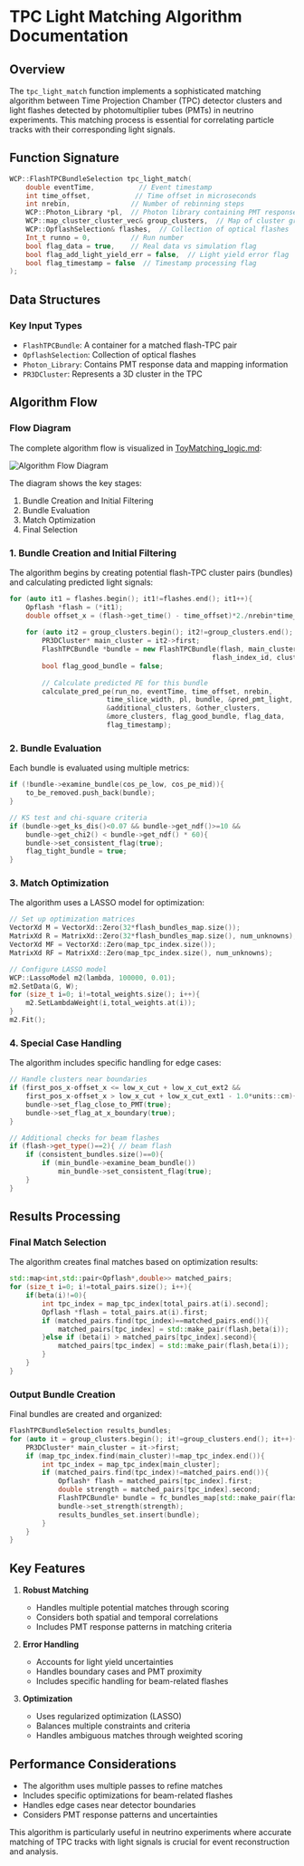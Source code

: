 # TPC Light Matching Algorithm Documentation

## Overview
The `tpc_light_match` function implements a sophisticated matching algorithm between Time Projection Chamber (TPC) detector clusters and light flashes detected by photomultiplier tubes (PMTs) in neutrino experiments. This matching process is essential for correlating particle tracks with their corresponding light signals.

## Function Signature
```cpp
WCP::FlashTPCBundleSelection tpc_light_match(
    double eventTime,           // Event timestamp
    int time_offset,           // Time offset in microseconds
    int nrebin,               // Number of rebinning steps
    WCP::Photon_Library *pl,  // Photon library containing PMT response data
    WCP::map_cluster_cluster_vec& group_clusters,  // Map of cluster groups
    WCP::OpflashSelection& flashes,  // Collection of optical flashes
    Int_t runno = 0,          // Run number
    bool flag_data = true,    // Real data vs simulation flag
    bool flag_add_light_yield_err = false,  // Light yield error flag
    bool flag_timestamp = false  // Timestamp processing flag
);
```

## Data Structures

### Key Input Types
- `FlashTPCBundle`: A container for a matched flash-TPC pair
- `OpflashSelection`: Collection of optical flashes
- `Photon_Library`: Contains PMT response data and mapping information
- `PR3DCluster`: Represents a 3D cluster in the TPC

## Algorithm Flow

### Flow Diagram

The complete algorithm flow is visualized in [ToyMatching_logic.md](ToyMatching_logic.md):

![Algorithm Flow Diagram](ToyMatching_logic.png)

The diagram shows the key stages:
1. Bundle Creation and Initial Filtering
2. Bundle Evaluation
3. Match Optimization
4. Final Selection

### 1. Bundle Creation and Initial Filtering

The algorithm begins by creating potential flash-TPC cluster pairs (bundles) and calculating predicted light signals:

```cpp
for (auto it1 = flashes.begin(); it1!=flashes.end(); it1++){
    Opflash *flash = (*it1);
    double offset_x = (flash->get_time() - time_offset)*2./nrebin*time_slice_width;
    
    for (auto it2 = group_clusters.begin(); it2!=group_clusters.end(); it2++){
        PR3DCluster* main_cluster = it2->first;
        FlashTPCBundle *bundle = new FlashTPCBundle(flash, main_cluster, 
                                                  flash_index_id, cluster_index_id);
        bool flag_good_bundle = false;
        
        // Calculate predicted PE for this bundle
        calculate_pred_pe(run_no, eventTime, time_offset, nrebin, 
                        time_slice_width, pl, bundle, &pred_pmt_light,
                        &additional_clusters, &other_clusters, 
                        &more_clusters, flag_good_bundle, flag_data, 
                        flag_timestamp);
```

### 2. Bundle Evaluation

Each bundle is evaluated using multiple metrics:

```cpp
if (!bundle->examine_bundle(cos_pe_low, cos_pe_mid)){
    to_be_removed.push_back(bundle);
}

// KS test and chi-square criteria
if (bundle->get_ks_dis()<0.07 && bundle->get_ndf()>=10 && 
    bundle->get_chi2() < bundle->get_ndf() * 60){
    bundle->set_consistent_flag(true);
    flag_tight_bundle = true;
}
```

### 3. Match Optimization

The algorithm uses a LASSO model for optimization:

```cpp
// Set up optimization matrices
VectorXd M = VectorXd::Zero(32*flash_bundles_map.size());
MatrixXd R = MatrixXd::Zero(32*flash_bundles_map.size(), num_unknowns);
VectorXd MF = VectorXd::Zero(map_tpc_index.size());
MatrixXd RF = MatrixXd::Zero(map_tpc_index.size(), num_unknowns);

// Configure LASSO model
WCP::LassoModel m2(lambda, 100000, 0.01);
m2.SetData(G, W);
for (size_t i=0; i!=total_weights.size(); i++){
    m2.SetLambdaWeight(i,total_weights.at(i));
}
m2.Fit();
```

### 4. Special Case Handling

The algorithm includes specific handling for edge cases:

```cpp
// Handle clusters near boundaries
if (first_pos_x-offset_x <= low_x_cut + low_x_cut_ext2 && 
    first_pos_x-offset_x > low_x_cut + low_x_cut_ext1 - 1.0*units::cm){
    bundle->set_flag_close_to_PMT(true);
    bundle->set_flag_at_x_boundary(true);
}

// Additional checks for beam flashes
if (flash->get_type()==2){ // beam flash
    if (consistent_bundles.size()==0){
        if (min_bundle->examine_beam_bundle())
            min_bundle->set_consistent_flag(true);
    }
}
```

## Results Processing

### Final Match Selection
The algorithm creates final matches based on optimization results:

```cpp
std::map<int,std::pair<Opflash*,double>> matched_pairs;
for (size_t i=0; i!=total_pairs.size(); i++){
    if(beta(i)!=0){
        int tpc_index = map_tpc_index[total_pairs.at(i).second];
        Opflash *flash = total_pairs.at(i).first;
        if (matched_pairs.find(tpc_index)==matched_pairs.end()){
            matched_pairs[tpc_index] = std::make_pair(flash,beta(i));
        }else if (beta(i) > matched_pairs[tpc_index].second){
            matched_pairs[tpc_index] = std::make_pair(flash,beta(i));
        }
    }
}
```

### Output Bundle Creation
Final bundles are created and organized:

```cpp
FlashTPCBundleSelection results_bundles;
for (auto it = group_clusters.begin(); it!=group_clusters.end(); it++){
    PR3DCluster* main_cluster = it->first;
    if (map_tpc_index.find(main_cluster)!=map_tpc_index.end()){
        int tpc_index = map_tpc_index[main_cluster];
        if (matched_pairs.find(tpc_index)!=matched_pairs.end()){
            Opflash* flash = matched_pairs[tpc_index].first;
            double strength = matched_pairs[tpc_index].second;
            FlashTPCBundle* bundle = fc_bundles_map[std::make_pair(flash,main_cluster)];
            bundle->set_strength(strength);
            results_bundles_set.insert(bundle);
        }
    }
}
```

## Key Features

1. **Robust Matching**
   - Handles multiple potential matches through scoring
   - Considers both spatial and temporal correlations
   - Includes PMT response patterns in matching criteria

2. **Error Handling**
   - Accounts for light yield uncertainties
   - Handles boundary cases and PMT proximity
   - Includes specific handling for beam-related flashes

3. **Optimization**
   - Uses regularized optimization (LASSO)
   - Balances multiple constraints and criteria
   - Handles ambiguous matches through weighted scoring

## Performance Considerations

- The algorithm uses multiple passes to refine matches
- Includes specific optimizations for beam-related flashes
- Handles edge cases near detector boundaries
- Considers PMT response patterns and uncertainties

This algorithm is particularly useful in neutrino experiments where accurate matching of TPC tracks with light signals is crucial for event reconstruction and analysis.